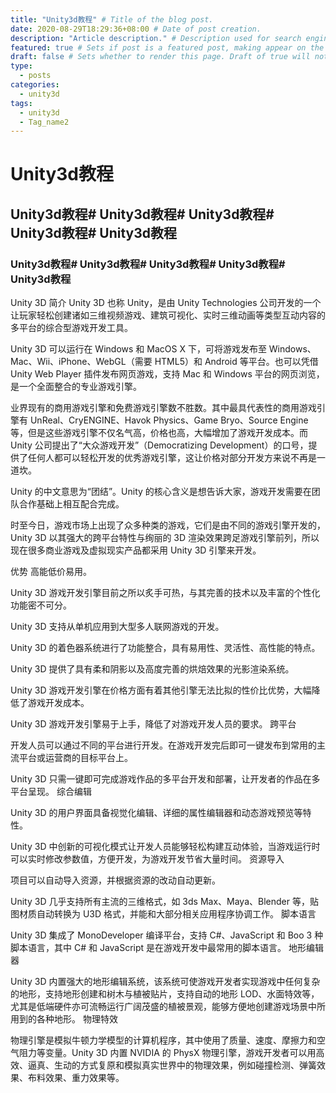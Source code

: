 ```yaml
---
title: "Unity3d教程" # Title of the blog post.
date: 2020-08-29T18:29:36+08:00 # Date of post creation.
description: "Article description." # Description used for search engine.
featured: true # Sets if post is a featured post, making appear on the home page side bar.
draft: false # Sets whether to render this page. Draft of true will not be rendered.
type:
  - posts
categories:
  - unity3d
tags:
  - unity3d
  - Tag_name2
---
```


# Unity3d教程
## Unity3d教程# Unity3d教程# Unity3d教程# Unity3d教程# Unity3d教程
### Unity3d教程# Unity3d教程# Unity3d教程# Unity3d教程# Unity3d教程
Unity 3D 简介
Unity 3D 也称 Unity，是由 Unity Technologies 公司开发的一个让玩家轻松创建诸如三维视频游戏、建筑可视化、实时三维动画等类型互动内容的多平台的综合型游戏开发工具。

Unity 3D 可以运行在 Windows 和 MacOS X 下，可将游戏发布至 Windows、Mac、Wii、iPhone、WebGL（需要 HTML5）和 Android 等平台。也可以凭借 Unity Web Player 插件发布网页游戏，支持 Mac 和 Windows 平台的网页浏览，是一个全面整合的专业游戏引擎。

业界现有的商用游戏引擎和免费游戏引擎数不胜数。其中最具代表性的商用游戏引擎有 UnReal、CryENGINE、Havok Physics、Game Bryo、Source Engine 等，但是这些游戏引擎不仅名气高，价格也高，大幅增加了游戏开发成本。而 Unity 公司提出了“大众游戏开发”（Democratizing Development）的口号，提供了任何人都可以轻松开发的优秀游戏引擎，这让价格对部分开发方来说不再是一道坎。

Unity 的中文意思为“团结”。Unity 的核心含义是想告诉大家，游戏开发需要在团队合作基础上相互配合完成。

时至今日，游戏市场上出现了众多种类的游戏，它们是由不同的游戏引擎开发的，Unity 3D 以其强大的跨平台特性与绚丽的 3D 渲染效果跨足游戏引擎前列，所以现在很多商业游戏及虚拟现实产品都采用 Unity 3D 引擎来开发。

优势
高能低价易用。

Unity 3D 游戏开发引擎目前之所以炙手可热，与其完善的技术以及丰富的个性化功能密不可分。

Unity 3D 支持从单机应用到大型多人联网游戏的开发。

Unity 3D 的着色器系统进行了功能整合，具有易用性、灵活性、高性能的特点。

Unity 3D 提供了具有柔和阴影以及高度完善的烘焙效果的光影渲染系统。

Unity 3D 游戏开发引擎在价格方面有着其他引擎无法比拟的性价比优势，大幅降低了游戏开发成本。

Unity 3D 游戏开发引擎易于上手，降低了对游戏开发人员的要求。
跨平台

开发人员可以通过不同的平台进行开发。在游戏开发完后即可一键发布到常用的主流平台或运营商的目标平台上。

Unity 3D 只需一键即可完成游戏作品的多平台开发和部署，让开发者的作品在多平台呈现。
综合编辑

Unity 3D 的用户界面具备视觉化编辑、详细的属性编辑器和动态游戏预览等特性。

Unity 3D 中创新的可视化模式让开发人员能够轻松构建互动体验，当游戏运行时可以实时修改参数值，方便开发，为游戏开发节省大量时间。
资源导入

项目可以自动导入资源，并根据资源的改动自动更新。

Unity 3D 几乎支持所有主流的三维格式，如 3ds Max、Maya、Blender 等，贴图材质自动转换为 U3D 格式，并能和大部分相关应用程序协调工作。
脚本语言

Unity 3D 集成了 MonoDeveloper 编译平台，支持 C#、JavaScript 和 Boo 3 种脚本语言，其中 C# 和 JavaScript 是在游戏开发中最常用的脚本语言。
地形编辑器

Unity 3D 内置强大的地形编辑系统，该系统可使游戏开发者实现游戏中任何复杂的地形，支持地形创建和树木与植被贴片，支持自动的地形 LOD、水面特效等，尤其是低端硬件亦可流畅运行广阔茂盛的植被景观，能够方便地创建游戏场景中所用到的各种地形。
物理特效

物理引擎是模拟牛顿力学模型的计算机程序，其中使用了质量、速度、摩擦力和空气阻力等变量。Unity 3D 内置 NVIDIA 的 PhysX 物理引擎，游戏开发者可以用高效、逼真、生动的方式复原和模拟真实世界中的物理效果，例如碰撞检测、弹簧效果、布料效果、重力效果等。